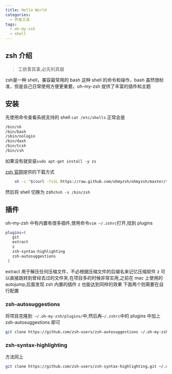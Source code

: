 ```yaml
---
title: Hello World
categories:
  - 开发工具
tags:
  - oh-my-zsh
  - shell
---
```


## zsh 介绍

> 工欲善其事,必先利其器

zsh是一种 shell，兼容最常用的 bash 这种 shell 的命令和操作，bash 虽然很标准，但是自己日常使用方便更重要。oh-my-zsh 提供了丰富的插件和主题

## 安装

先使用命令查看系统支持的 shell `cat /etc/shells`
正常会是

```bash
/bin/sh
/bin/bash
/sbin/nologin
/bin/dash
/bin/tcsh
/bin/csh
```

如果没有就安装`sudo apt-get install -y zs`

[zsh 官网](http://www.zsh.org/)提供的下载方式

```bash
    sh -c "$(curl -fsSL https://raw.github.com/ohmyzsh/ohmyzsh/master/tools/install.sh)"
```

然后将 shell 切换为 zsh`chsh -s /bin/zsh`

## 插件

oh-my-zsh 中有内置有很多插件,使用命令`vim ~/.zshrc`打开,找到 plugins

```bash
plugins=(
   git
   extract
   z
   zsh-syntax-highlighting
   zsh-autosuggestions
 )
```

extract 用于解压任何压缩文件，不必根据压缩文件的后缀名来记忆压缩软件
z 可以直接跳转到曾经去过的文件夹,在项目多的时候非常实用,之前在 mac 上使用的 autojump,后面发现 zsh 内置的插件 z 也能达到同样的效果
下面两个则需要在自行配置

### zsh-autosuggestions

将项目克隆到` ~/.oh-my-zsh/plugins/`中,然后再`~/.zshrc`中的 plugins 中加上 zsh-autosuggestions 即可

```bash
git clone https://github.com/zsh-users/zsh-autosuggestions ~/.oh-my-zsh/plugins/zsh-autosuggestions
```

### zsh-syntax-highlighting

方法同上

```bash
git clone https://github.com/zsh-users/zsh-syntax-highlighting.git ~/.oh-my-zsh/plugins/zsh-syntax-highlighting
```
